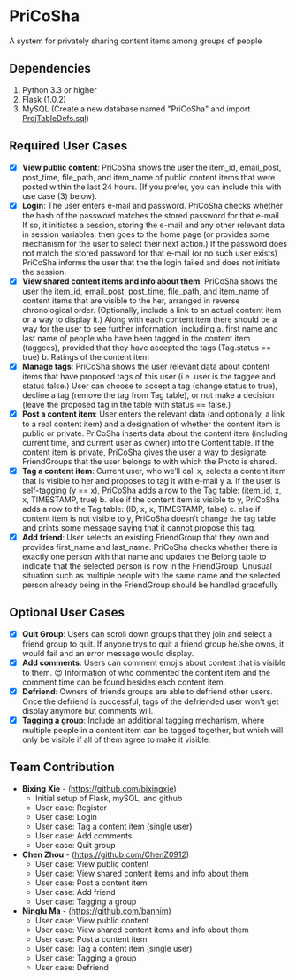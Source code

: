 # PriCoSha
A system for privately sharing content items among groups of people

## Dependencies 
1. Python 3.3 or higher 
2. Flask (1.0.2)
3. MySQL (Create a new database named "PriCoSha" and import [ProjTableDefs.sql](/ProjTableDefs.sql))


## Required User Cases 

- [x] **View public content**: PriCoSha shows the user the item_id, email_post, post_time,
  file_path, and item_name of public content items that were posted within the last 24
  hours. (If you prefer, you can include this with use case (3) below).
- [x] **Login**: The user enters e-mail and password. PriCoSha checks whether the hash of the
  password matches the stored password for that e-mail. If so, it initiates a session, storing
  the e-mail and any other relevant data in session variables, then goes to the home page
  (or provides some mechanism for the user to select their next action.) If the password
  does not match the stored password for that e-mail (or no such user exists) PriCoSha
  informs the user that the the login failed and does not initiate the session.
- [x] **View shared content items and info about them**: PriCoSha shows the user the
  item_id, email_post, post_time, file_path, and item_name of content items that are
  visible to the her, arranged in reverse chronological order. (Optionally, include a link to
  an actual content item or a way to display it.)
  Along with each content item there should be a way for the user to see further
  information, including
  a. first name and last name of people who have been tagged in the content item
  (taggees), provided that they have accepted the tags (Tag.status == true)
  b. Ratings of the content item 
- [x] **Manage tags**: PriCoSha shows the user relevant data about content items that have
  proposed tags of this user (i.e. user is the taggee and status false.) User can choose to
  accept a tag (change status to true), decline a tag (remove the tag from Tag table), or
  not make a decision (leave the proposed tag in the table with status == false.)
- [x] **Post a content item**: User enters the relevant data (and optionally, a link to a real
  content item) and a designation of whether the content item is public or private.
  PriCoSha inserts data about the content item (including current time, and current user as
  owner) into the Content table. If the content item is private, PriCoSha gives the user a
  way to designate FriendGroups that the user belongs to with which the Photo is shared.
- [x] **Tag a content item**: Current user, who we’ll call x, selects a content item that is visible
  to her and proposes to tag it with e-mail y
  a. If the user is self-tagging (y == x), PriCoSha adds a row to the Tag table:
  (item_id, x, x, TIMESTAMP, true)
  b. else if the content item is visible to y, PriCoSha adds a row to the Tag table:
  (ID, x, x, TIMESTAMP, false)
  c. else if content item is not visible to y, PriCoSha doesn’t change the tag table and
  prints some message saying that it cannot propose this tag.
- [x] **Add friend**: User selects an existing FriendGroup that they own and provides first_name
  and last_name. PriCoSha checks whether there is exactly one person with that name
  and updates the Belong table to indicate that the selected person is now in the
  FriendGroup. Unusual situation such as multiple people with the same name and the
  selected person already being in the FriendGroup should be handled gracefully

## Optional User Cases

- [x] **Quit Group**: Users can scroll down groups that they join and select a friend group to quit. If anyone trys to quit a friend group he/she owns, it would fail and an error message would display. 
- [x] **Add comments**: Users can comment emojis about content that is visible to them. :heart_eyes: Information of who commented the content item and the comment time can be found besides each content item. 
- [x] **Defriend**: Owners of friends groups are able to defriend other users. Once the defriend is successful, tags of the defriended user won't get display anymore but comments will. 
- [x] **Tagging a group**: Include an
  additional tagging mechanism, where multiple people in a content item can be tagged
  together, but which will only be visible if all of them agree to make it visible.
  
## Team Contribution
* **Bixing Xie** - (https://github.com/bixingxie)
  * Initial setup of Flask, mySQL, and github
  * User case: Register
  * User case: Login 
  * User case: Tag a content item (single user) 
  * User case: Add comments 
  * User case: Quit group
* **Chen Zhou** - (https://github.com/ChenZ0912)
  * User case: View public content
  * User case: View shared content items and info about them
  * User case: Post a content item
  * User case: Add friend
  * User case: Tagging a group
* **Ninglu Ma** - (https://github.com/bannim)
  * User case: View public content
  * User case: View shared content items and info about them
  * User case: Post a content item
  * User case: Tag a content item (single user) 
  * User case: Tagging a group
  * User case: Defriend
